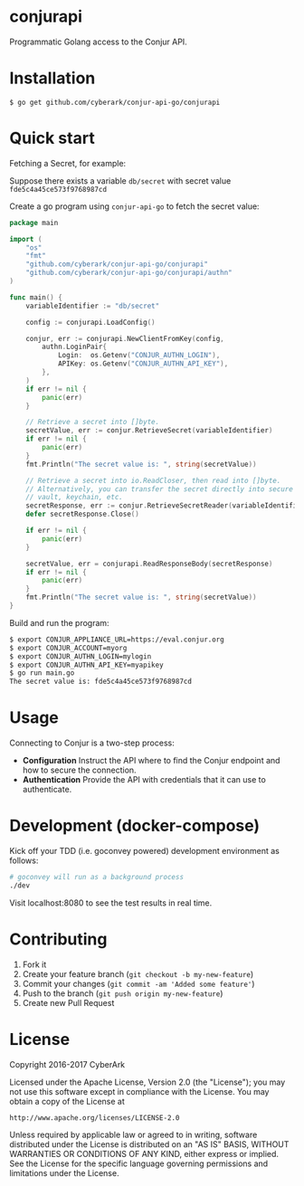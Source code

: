 # conjurapi

Programmatic Golang access to the Conjur API.

# Installation

```
$ go get github.com/cyberark/conjur-api-go/conjurapi
```

# Quick start

Fetching a Secret, for example:

Suppose there exists a variable `db/secret` with secret value `fde5c4a45ce573f9768987cd`

Create a go program using `conjur-api-go` to fetch the secret value:

```go
package main

import (
	"os"
	"fmt"
	"github.com/cyberark/conjur-api-go/conjurapi"
	"github.com/cyberark/conjur-api-go/conjurapi/authn"
)

func main() {
	variableIdentifier := "db/secret"

	config := conjurapi.LoadConfig()

	conjur, err := conjurapi.NewClientFromKey(config, 
		authn.LoginPair{
			Login:  os.Getenv("CONJUR_AUTHN_LOGIN"),
			APIKey: os.Getenv("CONJUR_AUTHN_API_KEY"),
		},
	)
	if err != nil {
		panic(err)
	}

	// Retrieve a secret into []byte.
	secretValue, err := conjur.RetrieveSecret(variableIdentifier)
	if err != nil {
		panic(err)
	}
	fmt.Println("The secret value is: ", string(secretValue))

	// Retrieve a secret into io.ReadCloser, then read into []byte.
	// Alternatively, you can transfer the secret directly into secure memory, 
	// vault, keychain, etc. 
	secretResponse, err := conjur.RetrieveSecretReader(variableIdentifier)
	defer secretResponse.Close()

	if err != nil {
		panic(err)
	}

	secretValue, err = conjurapi.ReadResponseBody(secretResponse)
	if err != nil {
		panic(err)
	}
	fmt.Println("The secret value is: ", string(secretValue))
}
```

Build and run the program:

```bash
$ export CONJUR_APPLIANCE_URL=https://eval.conjur.org
$ export CONJUR_ACCOUNT=myorg
$ export CONJUR_AUTHN_LOGIN=mylogin
$ export CONJUR_AUTHN_API_KEY=myapikey
$ go run main.go
The secret value is: fde5c4a45ce573f9768987cd
```
# Usage

Connecting to Conjur is a two-step process:

* **Configuration** Instruct the API where to find the Conjur endpoint and how to secure the connection.
* **Authentication** Provide the API with credentials that it can use to authenticate.

# Development (docker-compose)

Kick off your TDD (i.e. goconvey powered) development environment as follows:

```bash
# goconvey will run as a background process
./dev
```

Visit localhost:8080 to see the test results in real time.

# Contributing

1. Fork it
2. Create your feature branch (`git checkout -b my-new-feature`)
3. Commit your changes (`git commit -am 'Added some feature'`)
4. Push to the branch (`git push origin my-new-feature`)
5. Create new Pull Request

# License

Copyright 2016-2017 CyberArk

Licensed under the Apache License, Version 2.0 (the "License");
you may not use this software except in compliance with the License.
You may obtain a copy of the License at

    http://www.apache.org/licenses/LICENSE-2.0

Unless required by applicable law or agreed to in writing, software
distributed under the License is distributed on an "AS IS" BASIS,
WITHOUT WARRANTIES OR CONDITIONS OF ANY KIND, either express or implied.
See the License for the specific language governing permissions and
limitations under the License.
